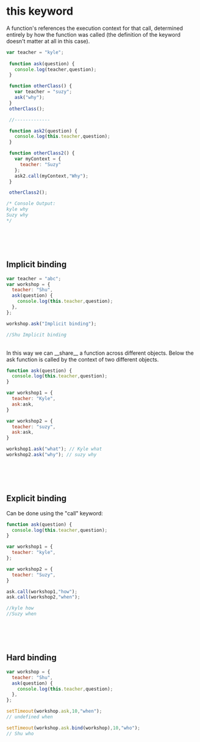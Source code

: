 # this keyword
A function's references the execution context for that call, determined entirely by how the function was called (the definition of the keyword doesn't matter at all in this case).

```javascript
var teacher = "kyle"; 
 
 function ask(question) {
   console.log(teacher,question);
 }

 function otherClass() {
   var teacher = "suzy";
   ask("why");
 }
 otherClass();

 //-------------

 function ask2(question) {
   console.log(this.teacher,question);
 }

 function otherClass2() {
   var myContext = {
     teacher: "Suzy"
   };
   ask2.call(myContext,"Why");
 }

 otherClass2(); 

/* Console Output:
kyle why
Suzy why
*/
```
</br></br></br>
## Implicit binding

```javascript
var teacher = "abc";
var workshop = {
  teacher: "Shu",
  ask(question) {
    console.log(this.teacher,question);
  },
};

workshop.ask("Implicit binding");

//Shu Implicit binding
```
</br>
In this way we can __share__ a function across different objects. Below the ask function is called by the context of two different objects.

```javascript
function ask(question) {
  console.log(this.teacher,question);
}

var workshop1 = {
  teacher: "Kyle",
  ask:ask,
}

var workshop2 = {
  teacher: "suzy",
  ask:ask,
}

workshop1.ask("what"); // Kyle what
workshop2.ask("why"); // suzy why
```
</br></br></br>
## Explicit binding
Can be done using the "call" keyword:
```javascript
function ask(question) {
  console.log(this.teacher,question);
}

var workshop1 = {
  teacher: "kyle",
};

var workshop2 = {
  teacher: "Suzy",
}

ask.call(workshop1,"how");
ask.call(workshop2,"when");

//kyle how
//Suzy when
```
</br></br></br>
## Hard binding
```javascript
var workshop = {
  teacher: "Shu",
  ask(question) {
    console.log(this.teacher,question);
  },
};

setTimeout(workshop.ask,10,"when");
// undefined when

setTimeout(workshop.ask.bind(workshop),10,"who");
// Shu who 
```
